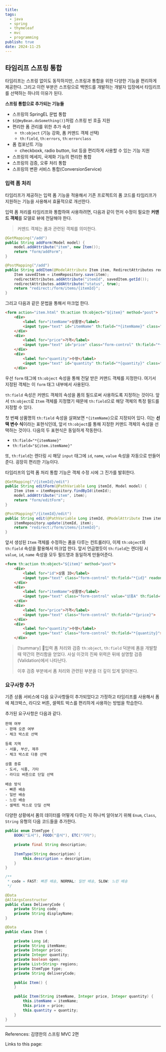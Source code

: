 ```yaml
---
title: 
tags:
  - java
  - spring
  - thymeleaf
  - mvc
  - programming
publish: true
date: 2024-11-25
---
```

## 타임리프 스프링 통합
타임리프는 스프링 없이도 동작하지만, 스프링과 통합을 위한 다양한 기능을 편리하게 제공한다. 그리고 이런 부분은 스프링으로 백엔드를 개발하는 개발자 입장에서 타임리프를 선택하는 하나의 이유가 된다.

**스프링 통합으로 추가되는 기능들**
- 스프링의 SpringEL 문법 통합
- `${@myBean.doSomething()}`처럼 스프링 빈 호출 지원
- 편리한 폼 관리를 위한 추가 속성
	- `th:object` (기능 강화, 폼 커맨드 객체 선택)
	- `th:field`, `th:errors`, `th:errorclass`
- 폼 컴포넌트 기능
	- checkboxk, radio button, list 등을 편리하게 사용할 수 있는 기능 지원
- 스프링의 메세지, 국제화 기능의 편리한 통합
- 스프링의 검증, 오류 처리 통합
- 스프링의 변환 서비스 통합(ConversionService)

### 입력 폼 처리
타임리프가 제공하는 입력 폼 기능을 적용해서 기존 프로젝트의 폼 코드를 타임리프가 지원하는 기능을 사용해서 효율적으로 개선한다.

입력 폼 처리를 타임리프와 통합하여 사용하려면, 다음과 같이 먼저 수정이 필요한 **커맨드 객체**를 모델로 뷰에 전달해야 한다.

> 커맨드 객체는 폼과 관련된 객체를 의미한다.

```java
@GetMapping("/add")  
public String addForm(Model model) {  
    model.addAttribute("item", new Item());  
    return "form/addForm";  
}

@PostMapping("/add")  
public String addItem(@ModelAttribute Item item, RedirectAttributes redirectAttributes) {  
    Item savedItem = itemRepository.save(item);  
    redirectAttributes.addAttribute("itemId", savedItem.getId());  
    redirectAttributes.addAttribute("status", true);  
    return "redirect:/form/items/{itemId}";  
}
```

그리고 다음과 같은 문법을 통해서 마크업 한다.

```html
<form action="item.html" th:action th:object="${item}" method="post">  
    <div>        
	    <label for="itemName">상품명</label>  
        <input type="text" id="itemName" th:field="*{itemName}" class="form-control" placeholder="이름을 입력하세요">  
    </div>
	<div>
		<label for="price">가격</label>  
        <input type="text" id="price" class="form-control" th:field="*{price}" placeholder="가격을 입력하세요">  
    </div>
	<div>
		<label for="quantity">수량</label>  
        <input type="text" id="quantity" th:field="*{quantity}" class="form-control" placeholder="수량을 입력하세요">  
    </div>
```

우선 `form` 태그에 `th:object` 속성을 통해 전달 받은 커맨드 객체를 지정한다. 여기서 지정된 객체는 이 `form` 태그 내부에서 사용된다.

`th:field` 속성은 커맨드 객체의 속성을 폼의 필드로써 사용하도록 지정하는 것이다. 앞서 `th:object`로 `Item` 객체를 지정했기 때문에 `th:field`으로 해당 객체의 특정 필드를 지정할 수 있다.

첫 번째 상품명의 `th:field` 속성을 살펴보면 `*{itemName}`으로 지정되어 있다. 이는 **선택 변수 식**이라는 표현식인데, 앞서 `th:object`를 통해 지정한 커맨드 객체의 속성을 선택하는 것이다. 다음의 두 표현식은 동일하게 작동한다.

- `th:field="*{itemName}"`
- `th:field="${item.itemName}"`

또, `th:field`는 렌더링 시 해당 `input` 태그에 `id`, `name`, `value` 속성을 자동으로 만들어준다. 굉장히 편리한 기능이다.

타임리프의 입력 폼 처리 통합 기능은 객체 수정 시에 그 진가를 발휘한다.

```java
@GetMapping("/{itemId}/edit")  
public String editForm(@PathVariable Long itemId, Model model) {  
    Item item = itemRepository.findById(itemId);  
    model.addAttribute("item", item);  
    return "form/editForm";  
}

@PostMapping("/{itemId}/edit")  
public String edit(@PathVariable Long itemId, @ModelAttribute Item item) { 
    itemRepository.update(itemId, item);  
    return "redirect:/form/items/{itemId}";  
}
```

앞서 생성된 `Item` 객체를 수정하는 폼을 다루는 컨트롤러다, 이제 `th:object`와 `th:field` 속성을 활용해서 마크업 한다. 앞서 언급했듯이 `th:field`는 렌더링 시 `value`, `id`, `name` 속성을 모두 필드명과 동일하게 만들어준다.

```html
<form th:action th:object="${item}" method="post">  
    <div>        
	    <label for="id">상품 ID</label>  
        <input type="text" class="form-control" th:field="*{id}" readonly>  
    </div>
	<div>
		<label for="itemName">상품명</label>  
		<input type="text" class="form-control" value="상품A" th:field="*{itemName}">
	</div>
	<div>
		<label for="price">가격</label>  
		<input type="text" class="form-control" th:field="*{price}">  
    </div>
	<div>        
        <label for="quantity">수량</label>  
        <input type="text" class="form-control" th:field="*{quantity}">  
    </div>
```

> [!summary] 입력 폼 처리와 검증
> `th:object`, `th:field` 덕분에 폼을 개발할 때 약간의 편리함을 얻었다. 사실 이것의 진짜 위력은 뒤에 설명할 검증(Validation)에서 나타난다. 
> 
> 이후 검증 부분에서 폼 처리와 관련된 부분을 더 깊이 있게 알아본다.

### 요구사항 추가
기존 상품 서비스에 다음 요구사항들이 추가되었다고 가정하고 타임리프를 사용해서 폼에 체크박스, 라디오 버튼, 셀렉트 박스를 편리하게 사용하는 방법을 학습한다.

추가된 요구사항은 다음과 같다.

```
판매 여부
- 판매 오픈 여부
- 체크 박스로 선택

등록 지역
- 서울, 부산, 제주
- 체크 박스로 다중 선택

상품 종류
- 도서, 식품, 기타
- 라디오 버튼으로 단일 선택

배송 방식
- 빠른 배송
- 일반 배송
- 느린 배송
- 셀렉트 박스로 단일 선택
```

다양한 상황에서 폼의 데이터를 어떻게 다루는 지 하나씩 알아보기 위해 `Enum`, `Class`, `String` 유형의 다음 코드들을 추가한다.

```java
public enum ItemType {  
    BOOK("도서"), FOOD("음식"), ETC("기타");  
  
    private final String description;  
  
    ItemType(String description) {  
        this.description = description;  
    }  
}
```

```java
/**  
 * code = FAST: 빠른 배송, NORMAL: 일반 배송, SLOW: 느린 배송
 */  
  
@Data  
@AllArgsConstructor  
public class DeliveryCode {  
    private String code;  
    private String displayName;  
}
```

```java
@Data  
public class Item {  
  
    private Long id;  
    private String itemName;  
    private Integer price;  
    private Integer quantity;  
    private boolean open;  
    private List<String> regions;  
    private ItemType type;  
    private String deliveryCode;  
  
    public Item() {  
    }  
  
    public Item(String itemName, Integer price, Integer quantity) {  
        this.itemName = itemName;  
        this.price = price;  
        this.quantity = quantity;  
    }  
}
```


---


References: 김영한의 스프링 MVC 2편

Links to this page: 